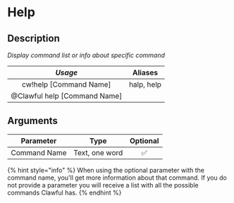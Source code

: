 # Help

## Description

_Display command list or info about specific command_

| _Usage_ | Aliases |
| :---: | :---: |
| cw!help \[Command Name\] | halp, help |
| @Clawful help \[Command Name\] |  |

## Arguments

| Parameter | Type | Optional |
| :---: | :---: | :---: |
| Command Name | Text, one word | ✅ |

{% hint style="info" %}
When using the optional parameter with the command name, you'll get more information about that command. If you do not provide a parameter you will receive a list with all the possible commands Clawful has.
{% endhint %}

